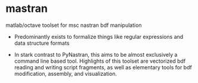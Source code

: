 # mastran
matlab/octave toolset for msc nastran bdf manipulation

- Predominantly exists to formalize things like regular expressions and data structure formats

- In stark contrast to PyNastran, this aims to be almost exclusively a command line based tool.
Highlights of this toolset are vectorized bdf reading and writing script fragments, as well as
elementary tools for bdf modification, assembly, and visualization.
